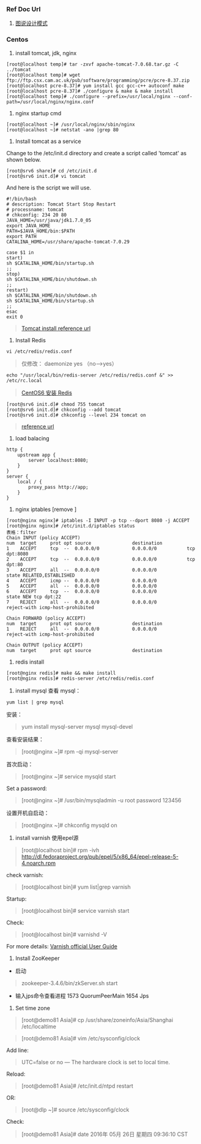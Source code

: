 ### Ref Doc Url
1.  [图说设计模式](http://design-patterns.readthedocs.io/zh_CN/latest/index.html)

### Centos
1. install tomcat, jdk, nginx

```
[root@localhost temp]# tar -zxvf apache-tomcat-7.0.68.tar.gz -C ../tomcat
[root@localhost temp]# wget ftp://ftp.csx.cam.ac.uk/pub/software/programming/pcre/pcre-8.37.zip
[root@localhost pcre-8.37]# yum install gcc gcc-c++ autoconf make
[root@localhost pcre-8.37]# ./configure & make & make install
[root@localhost temp]# ./configure --prefix=/usr/local/nginx --conf-path=/usr/local/nginx/nginx.conf
```


1. nginx startup cmd

```
[root@localhost ~]# /usr/local/nginx/sbin/nginx
[root@localhost ~]# netstat -ano |grep 80
```


1. Install tomcat as a service

Change to the /etc/init.d directory and create a script called 'tomcat' as shown below.
```
[root@srv6 share]# cd /etc/init.d
[root@srv6 init.d]# vi tomcat
```

And here is the script we will use.


```
#!/bin/bash
# description: Tomcat Start Stop Restart
# processname: tomcat
# chkconfig: 234 20 80
JAVA_HOME=/usr/java/jdk1.7.0_05
export JAVA_HOME
PATH=$JAVA_HOME/bin:$PATH
export PATH
CATALINA_HOME=/usr/share/apache-tomcat-7.0.29

case $1 in
start)
sh $CATALINA_HOME/bin/startup.sh
;;
stop)
sh $CATALINA_HOME/bin/shutdown.sh
;;
restart)
sh $CATALINA_HOME/bin/shutdown.sh
sh $CATALINA_HOME/bin/startup.sh
;;
esac
exit 0
```


> [Tomcat install reference url](http://www.davidghedini.com/pg/entry/install_tomcat_7_on_centos)

1. Install Redis

```
vi /etc/redis/redis.conf
```

> 仅修改： daemonize yes （no-->yes）

```
echo "/usr/local/bin/redis-server /etc/redis/redis.conf &" >> /etc/rc.local
```

> [CentOS6 安装 Redis](https://segmentfault.com/a/1190000002685224)

```
[root@srv6 init.d]# chmod 755 tomcat
[root@srv6 init.d]# chkconfig --add tomcat
[root@srv6 init.d]# chkconfig --level 234 tomcat on
```

> [reference url](http://www.davidghedini.com/pg/entry/install_tomcat_7_on_centos)

1. load balacing

```
http {
    upstream app {
        server localhost:8080;
    }
}
server {
    local / {
        proxy_pass http://app;
    }
}
```


1. nginx iptables [remove  ]
```
[root@nginx nginx]# iptables -I INPUT -p tcp --dport 8080 -j ACCEPT
[root@nginx nginx]# /etc/init.d/iptables status
表格：filter
Chain INPUT (policy ACCEPT)
num  target     prot opt source               destination
1    ACCEPT     tcp  --  0.0.0.0/0            0.0.0.0/0           tcp dpt:8080
2    ACCEPT     tcp  --  0.0.0.0/0            0.0.0.0/0           tcp dpt:80
3    ACCEPT     all  --  0.0.0.0/0            0.0.0.0/0           state RELATED,ESTABLISHED
4    ACCEPT     icmp --  0.0.0.0/0            0.0.0.0/0
5    ACCEPT     all  --  0.0.0.0/0            0.0.0.0/0
6    ACCEPT     tcp  --  0.0.0.0/0            0.0.0.0/0           state NEW tcp dpt:22
7    REJECT     all  --  0.0.0.0/0            0.0.0.0/0           reject-with icmp-host-prohibited

Chain FORWARD (policy ACCEPT)
num  target     prot opt source               destination
1    REJECT     all  --  0.0.0.0/0            0.0.0.0/0           reject-with icmp-host-prohibited

Chain OUTPUT (policy ACCEPT)
num  target     prot opt source               destination

```
1. redis install

```
[root@nginx redis]# make && make install
[root@nginx redis]# redis-server /etc/redis/redis.conf
```

1. install mysql
查看 mysql：

```
yum list | grep mysql
```

安装：
> yum install mysql-server mysql mysql-devel

查看安装结果：
> [root@nginx ~]# rpm -qi mysql-server

首次启动：
> [root@nginx ~]# service mysqld start

Set a password:
> [root@nginx ~]# /usr/bin/mysqladmin -u root password 123456

设置开机自启动：
> [root@nginx ~]# chkconfig mysqld on

1. install varnish
使用epel源
> [root@localhost bin]# rpm -ivh http://dl.fedoraproject.org/pub/epel/5/x86_64/epel-release-5-4.noarch.rpm

check varnish:
> [root@localhost bin]# yum list|grep varnish

Startup:
> [root@localhost bin]# service varnish start

Check:
> [root@localhost bin]# varnishd -V

For more details:
[Varnish official User Guide](https://varnish-cache.org/docs/4.0/index.html#)

1. Install ZooKeeper
- 启动
> zookeeper-3.4.6/bin/zkServer.sh start

- 输入jps命令查看进程
1573 QuorumPeerMain
1654 Jps


1. Set time zone
> [root@demo81 Asia]# cp /usr/share/zoneinfo/Asia/Shanghai /etc/localtime

> [root@demo81 Asia]# vim /etc/sysconfig/clock

Add line:
> UTC=false or no — The hardware clock is set to local time.

Reload:
> [root@demo81 Asia]# /etc/init.d/ntpd restart

OR:
> [root@dlp ~]# source /etc/sysconfig/clock

Check:
> [root@demo81 Asia]# date
  2016年 05月 26日 星期四 09:36:10 CST
